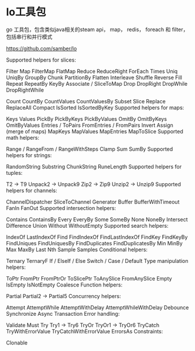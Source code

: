 # lo工具包
go 工具包，包含类似java相关的steam api， map， redis， foreach 和 filter，包括串行和并行模式

https://github.com/samber/lo

Supported helpers for slices:

Filter
Map
FilterMap
FlatMap
Reduce
ReduceRight
ForEach
Times
Uniq
UniqBy
GroupBy
Chunk
PartitionBy
Flatten
Interleave
Shuffle
Reverse
Fill
Repeat
RepeatBy
KeyBy
Associate / SliceToMap
Drop
DropRight
DropWhile
DropRightWhile
<!-- Reject -->
Count
CountBy
CountValues
CountValuesBy
Subset
Slice
Replace
ReplaceAll
Compact
IsSorted
IsSortedByKey
Supported helpers for maps:

Keys
Values
PickBy
PickByKeys
PickByValues
OmitBy
OmitByKeys
OmitByValues
Entries / ToPairs
FromEntries / FromPairs
Invert
Assign (merge of maps)
MapKeys
MapValues
MapEntries
MapToSlice
Supported math helpers:

Range / RangeFrom / RangeWithSteps
Clamp
Sum
SumBy
Supported helpers for strings:

RandomString
Substring
ChunkString
RuneLength
Supported helpers for tuples:

T2 -> T9
Unpack2 -> Unpack9
Zip2 -> Zip9
Unzip2 -> Unzip9
Supported helpers for channels:

ChannelDispatcher
SliceToChannel
Generator
Buffer
BufferWithTimeout
FanIn
FanOut
Supported intersection helpers:

Contains
ContainsBy
Every
EveryBy
Some
SomeBy
None
NoneBy
Intersect
Difference
Union
Without
WithoutEmpty
Supported search helpers:

IndexOf
LastIndexOf
Find
FindIndexOf
FindLastIndexOf
FindKey
FindKeyBy
FindUniques
FindUniquesBy
FindDuplicates
FindDuplicatesBy
Min
MinBy
Max
MaxBy
Last
Nth
Sample
Samples
Conditional helpers:

Ternary
TernaryF
If / ElseIf / Else
Switch / Case / Default
Type manipulation helpers:

ToPtr
FromPtr
FromPtrOr
ToSlicePtr
ToAnySlice
FromAnySlice
Empty
IsEmpty
IsNotEmpty
Coalesce
Function helpers:

Partial
Partial2 -> Partial5
Concurrency helpers:

Attempt
AttemptWhile
AttemptWithDelay
AttemptWhileWithDelay
Debounce
Synchronize
Async
Transaction
Error handling:

Validate
Must
Try
Try1 -> Try6
TryOr
TryOr1 -> TryOr6
TryCatch
TryWithErrorValue
TryCatchWithErrorValue
ErrorsAs
Constraints:

Clonable